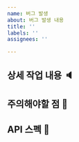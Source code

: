 ```yaml
---
name: 버그 발생
about: 버그 발생 내용
title: ''
labels: ''
assignees: ''

---
```

## 상세 작업 내용 🔈

## 주의해야할 점 🚨

## API 스펙 📄
